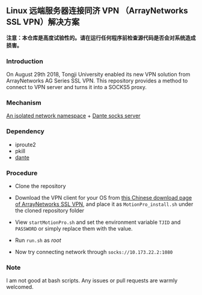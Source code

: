 ## Linux 远端服务器连接同济 VPN （ArrayNetworks SSL VPN）解决方案

**注意：本仓库是高度试验性的。请在运行任何程序前检查源代码是否会对系统造成损害。**

### Introduction

On August 29th 2018, Tongji University enabled its new VPN solution from ArrayNetworks AG Series SSL VPN. This repository provides a method to connect to VPN server and turns it into a SOCKS5 proxy.

### Mechanism

[An isolated network namespace](https://superuser.com/questions/983727/route-only-specific-traffic-through-vpn) + [Dante socks server](https://www.inet.no/dante/index.html)

### Dependency

- iproute2
- pkill
- [dante](https://www.inet.no/dante/index.html)

### Procedure

- Clone the repository

- Download the VPN client for your OS from [this Chinese download page of ArrayNetworks SSL VPN](http://client.arraynetworks.com.cn:8080/zh/troubleshooting), and place it as `MotionPro_install.sh` under the cloned repository folder

- View `startMotionPro.sh` and set the environment variable `TJID` and `PASSWORD` or simply replace them with the value.

- Run `run.sh` as *root*

- Now try connecting network through `socks://10.173.22.2:1080`

### Note
I am not good at bash scripts. Any issues or pull requests are warmly welcomed.

  

  